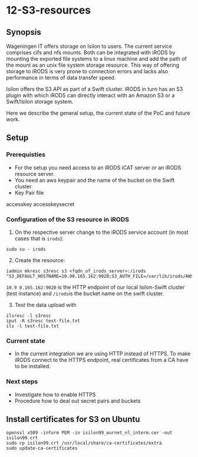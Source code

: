 # 12-S3-resources

## Synopsis

Wageningen IT offers storage on Isilon to users. The current service comprises cifs and nfs mounts. Both can be integrated with iRODS by mounting the exported file systems to a linux machine and add the path of the mount as an unix file system storage resource. This way of offering storage to iRODS is very prone to connection errors and lacks also performance in terms of data transfer speed.

Isilon offers the S3 API as part of a Swift cluster. iRODS in turn has an S3 plugin with which iRODS can directly interact with an Amazon S3 or a Swift/Isilon storage system.

Here we describe the general setup, the current state of the PoC and future work.

## Setup

### Prerequisties

- For the setup you need access to an iRODS iCAT server or an iRODS resource server.
- You need an aws keypair and the name of the bucket on the Swift cluster
- Key Pair file

accesskey
accesskeysecret

### Configuration of the S3 resource in iRODS

1. On the respective server change to the iRODS service account (in most cases that is `irods`):

```
sudo su - irods
```

2. Create the resource:

```
iadmin mkresc s3resc s3 <fqdn_of_irods_server>:/irods "S3_DEFAULT_HOSTNAME=10.90.165.162:9020;S3_AUTH_FILE=/var/lib/irods/AWS.keypair;S3_RETRY_COUNT=1;S3_WAIT_TIME_SEC=3;S3_PROTO=HTTP;ARCHIVE_NAMING_POLICY=consistent;HOST_MODE=cacheless_attached"
```

`10.9 0.165.162:9020` is the HTTP endpoint of our local Isilon-Swift cluster (test instance) and `/irods`is the bucket name on the swift cluster.

3. Test the data upload with

```
ilsresc -l s3resc
iput -R s3resc test-file.txt
ils -l test-file.txt
```

### Current state

- In the current integration we are using HTTP instead of HTTPS. To make iRODS connect to the HTTPS endpoint, real certificates from a CA have to be installed.

### Next steps

- Investigate how to enable HTTPS
- Procedure how to deal out secret pairs and buckets

## Install certificates for S3 on Ubuntu

```
openssl x509 -inform PEM -in isilon99_wurnet_nl_interm.cer -out isilon99.crt
sudo cp isilon99.crt /usr/local/share/ca-certificates/extra
sudo update-ca-certificates 
```

